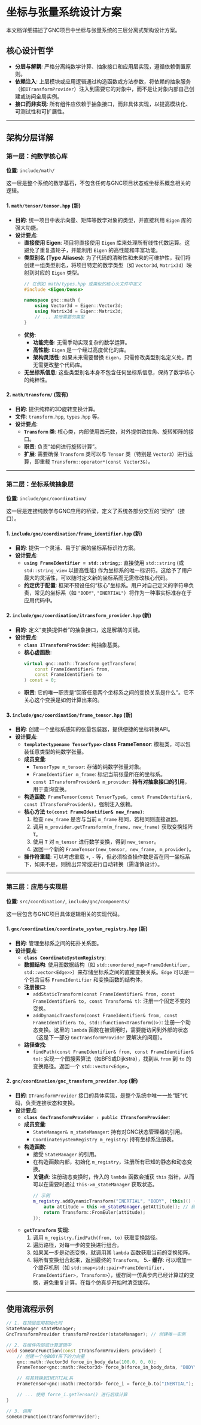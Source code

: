 # 坐标与张量系统设计方案

本文档详细描述了GNC项目中坐标与张量系统的三层分离式架构设计方案。

## 核心设计哲学

- **分层与解耦**: 严格分离纯数学计算、抽象接口和应用层实现，遵循依赖倒置原则。
- **依赖注入**: 上层模块或应用逻辑通过构造函数或方法参数，将依赖的抽象服务（如`ITransformProvider`）注入到需要它的对象中，而不是让对象内部自己创建或访问全局实例。
- **接口而非实现**: 所有组件应依赖于抽象接口，而非具体实现，以提高模块化、可测试性和可扩展性。

---

## 架构分层详解

### 第一层：纯数学核心库

**位置**: `include/math/`

这一层是整个系统的数学基石，不包含任何与GNC项目状态或坐标系概念相关的逻辑。

#### 1. `math/tensor/tensor.hpp` (新)

- **目的**: 统一项目中表示向量、矩阵等数学对象的类型，并直接利用 `Eigen` 库的强大功能。
- **设计要点**:
    - **直接使用 Eigen**: 项目将直接使用 `Eigen` 库来处理所有线性代数运算。这避免了重复造轮子，并能利用 `Eigen` 的高性能和丰富功能。
    - **类型别名 (Type Aliases)**: 为了代码的清晰性和未来的可维护性，我们将创建一组类型别名，将项目特定的数学类型（如 `Vector3d`, `Matrix3d`）映射到对应的 `Eigen` 类型。
        ```cpp
        // 在例如 math/types.hpp 或类似的核心头文件中定义
        #include <Eigen/Dense>

        namespace gnc::math {
            using Vector3d = Eigen::Vector3d;
            using Matrix3d = Eigen::Matrix3d;
            // ... 其他需要的类型
        }
        ```
    - **优势**:
        - **功能完备**: 无需手动实现复杂的数学运算。
        - **高性能**: `Eigen` 是一个经过高度优化的库。
        - **架构灵活性**: 如果未来需要替换 `Eigen`，只需修改类型别名定义处，而无需更改整个代码库。
    - **无坐标系信息**: 这些类型别名本身不包含任何坐标系信息，保持了数学核心的纯粹性。

#### 2. `math/transform/` (现有)

- **目的**: 提供纯粹的3D旋转变换计算。
- **文件**: `transform.hpp`, `types.hpp` 等。
- **设计要点**:
    - **`Transform` 类**: 核心类，内部使用四元数，对外提供欧拉角、旋转矩阵的接口。
    - **职责**: 负责“如何进行旋转计算”。
    - **扩展**: 需要确保 `Transform` 类可以与 `Tensor` 类（特别是 `Vector3`）进行运算，即重载 `Transform::operator*(const Vector3&)`。

---

### 第二层：坐标系统抽象层

**位置**: `include/gnc/coordination/`

这一层是连接纯数学与GNC应用的桥梁，定义了系统各部分交互的“契约”（接口）。

#### 1. `include/gnc/coordination/frame_identifier.hpp` (新)

- **目的**: 提供一个灵活、易于扩展的坐标系标识符方案。
- **设计要点**:
    - **`using FrameIdentifier = std::string;`**: 直接使用 `std::string` (或 `std::string_view` 以提高性能) 作为坐标系的唯一标识符。这给予了用户最大的灵活性，可以随时定义新的坐标系而无需修改核心代码。
    - **约定优于配置**: 框架不预设任何“核心”坐标系。用户对自己定义的字符串负责，常见的坐标系（如 `"BODY"`, `"INERTIAL"`）将作为一种事实标准存在于应用代码中。

#### 2. `include/gnc/coordination/itransform_provider.hpp` (新)

- **目的**: 定义“变换提供者”的抽象接口，这是解耦的关键。
- **设计要点**:
    - **`class ITransformProvider`**: 纯抽象基类。
    - **核心虚函数**:
        ```cpp
        virtual gnc::math::Transform getTransform(
            const FrameIdentifier& from,
            const FrameIdentifier& to
        ) const = 0;
        ```
    - **职责**: 它的唯一职责是“回答任意两个坐标系之间的变换关系是什么”。它不关心这个变换是如何计算出来的。

#### 3. `include/gnc/coordination/frame_tensor.hpp` (新)

- **目的**: 创建一个坐标系感知的张量包装器，提供便捷的坐标转换API。
- **设计要点**:
    - **`template<typename TensorType>` class FrameTensor**: 模板类，可以包装任意类型的纯数学张量。
    - **成员变量**:
        - `TensorType m_tensor`: 存储的纯数学张量对象。
        - `FrameIdentifier m_frame`: 标记当前张量所在的坐标系。
        - `const ITransformProvider& m_provider`: **持有对抽象接口的引用**，用于查询变换。
    - **构造函数**: `FrameTensor(const TensorType&, const FrameIdentifier&, const ITransformProvider&)`，强制注入依赖。
    - **核心方法 `to(const FrameIdentifier& new_frame)`**:
        1. 检查 `new_frame` 是否与当前 `m_frame` 相同，若相同则直接返回。
        2. 调用 `m_provider.getTransform(m_frame, new_frame)` 获取变换矩阵 `T`。
        3. 使用 `T` 对 `m_tensor` 进行数学变换，得到 `new_tensor`。
        4. 返回一个新的 `FrameTensor(new_tensor, new_frame, m_provider)`。
    - **操作符重载**: 可以考虑重载 `+`, `-` 等，但必须检查操作数是否在同一坐标系下，如果不是，则抛出异常或进行自动转换（需谨慎设计）。

---

### 第三层：应用与实现层

**位置**: `src/coordination/`, `include/gnc/components/`

这一层包含与GNC项目具体逻辑相关的实现代码。

#### 1. `gnc/coordination/coordinate_system_registry.hpp` (新)

- **目的**: 管理坐标系之间的拓扑关系图。
- **设计要点**:
    - **`class CoordinateSystemRegistry`**:
    - **数据结构**: 使用图数据结构（如 `std::unordered_map<FrameIdentifier, std::vector<Edge>>`）来存储坐标系之间的直接变换关系。`Edge` 可以是一个包含目标 `FrameIdentifier` 和变换函数的结构体。
    - **注册接口**:
        - `addStaticTransform(const FrameIdentifier& from, const FrameIdentifier& to, const Transform& t)`: 注册一个固定不变的变换。
        - `addDynamicTransform(const FrameIdentifier& from, const FrameIdentifier& to, std::function<Transform()>)`: 注册一个动态变换。这里的 `lambda` 函数在被调用时，需要能访问到外部的状态（这是下一部分 `GncTransformProvider` 要解决的问题）。
    - **路径查找**:
        - `findPath(const FrameIdentifier& from, const FrameIdentifier& to)`: 实现一个图搜索算法（如BFS或Dijkstra），找到从 `from` 到 `to` 的变换路径。返回一个 `std::vector<Edge>`。

#### 2. `gnc/coordination/gnc_transform_provider.hpp` (新)

- **目的**: `ITransformProvider` 接口的具体实现，是整个系统中唯一一处“脏”代码，负责连接状态和变换。
- **设计要点**:
    - **`class GncTransformProvider : public ITransformProvider`**:
    - **成员变量**:
        - `StateManager& m_stateManager`: 持有对GNC状态管理器的引用。
        - `CoordinateSystemRegistry m_registry`: 持有坐标系注册表。
    - **构造函数**:
        - 接受 `StateManager` 的引用。
        - 在构造函数内部，初始化 `m_registry`，注册所有已知的静态和动态变换。
        - **关键点**: 注册动态变换时，传入的 `lambda` 函数会捕获 `this` 指针，从而可以在需要时通过 `this->m_stateManager` 获取状态。
            ```cpp
            // 示例
            m_registry.addDynamicTransform("INERTIAL", "BODY", [this]() {
                auto attitude = this->m_stateManager.getAttitude(); // 获取姿态
                return Transform::FromEuler(attitude);
            });
            ```
    - **`getTransform` 实现**:
        1. 调用 `m_registry.findPath(from, to)` 获取变换路径。
        2. 遍历路径，对每一步的变换进行组合。
        3. 如果某一步是动态变换，就调用其 `lambda` 函数获取当前的变换矩阵。
        4. 将所有变换组合起来，返回最终的 `Transform`。
        5.- **缓存**: 可以增加一个缓存机制（如 `std::map<std::pair<FrameIdentifier, FrameIdentifier>, Transform>`），缓存同一仿真步内已经计算过的变换，避免重复计算。在每个仿真步开始时清空缓存。

---

## 使用流程示例

```cpp
// 1. 在顶层应用初始化时
StateManager stateManager;
GncTransformProvider transformProvider(stateManager); // 创建唯一实例

// 2. 在组件内部或计算逻辑中
void someGncFunction(const ITransformProvider& provider) {
    // 创建一个在BODY系下的力向量
    gnc::math::Vector3d force_in_body_data(100.0, 0, 0);
    FrameTensor<gnc::math::Vector3d> force_b(force_in_body_data, "BODY", provider);

    // 将其转换到INERTIAL系
    FrameTensor<gnc::math::Vector3d> force_i = force_b.to("INERTIAL");

    // ... 使用 force_i.getTensor() 进行后续计算
}

// 3. 调用
someGncFunction(transformProvider);
```